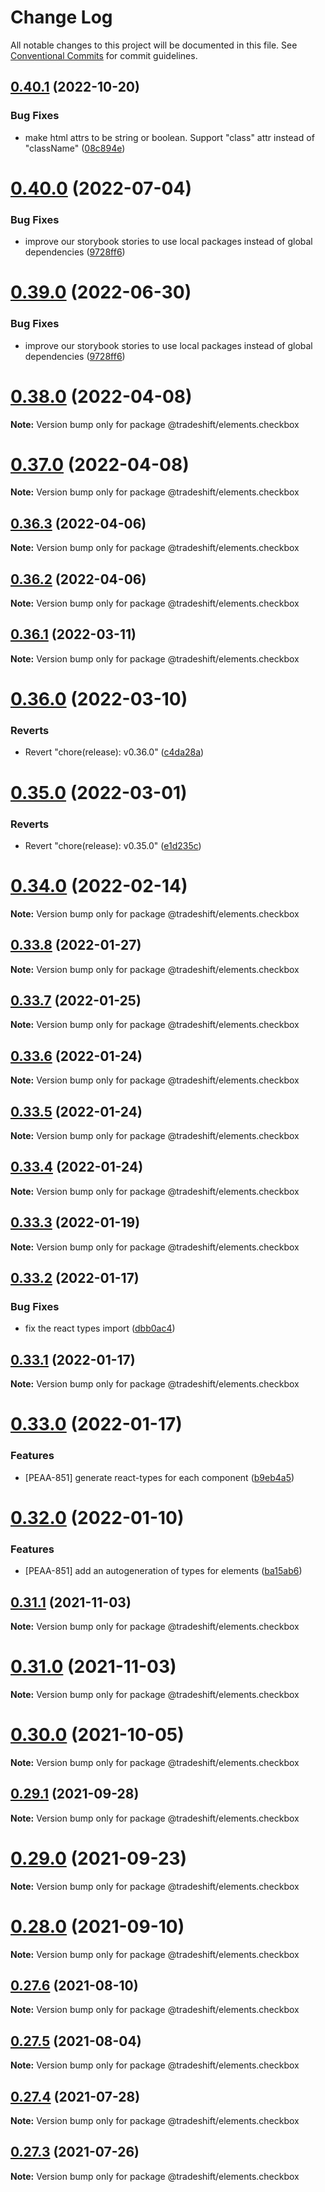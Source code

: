 # Change Log

All notable changes to this project will be documented in this file. See [Conventional Commits](https://conventionalcommits.org) for commit guidelines.

## [0.40.1](https://github.com/Tradeshift/elements/compare/v0.40.0...v0.40.1) (2022-10-20)

### Bug Fixes

- make html attrs to be string or boolean. Support "class" attr instead of "className" ([08c894e](https://github.com/Tradeshift/elements/commit/08c894e282a031e7d20ad6fcb2496dbbf3ff7056))

# [0.40.0](https://github.com/Tradeshift/elements/compare/v0.38.0...v0.40.0) (2022-07-04)

### Bug Fixes

- improve our storybook stories to use local packages instead of global dependencies ([9728ff6](https://github.com/Tradeshift/elements/commit/9728ff6b9bc77d501e42f36ea964fd7f60d5c580))

# [0.39.0](https://github.com/Tradeshift/elements/compare/v0.38.0...v0.39.0) (2022-06-30)

### Bug Fixes

- improve our storybook stories to use local packages instead of global dependencies ([9728ff6](https://github.com/Tradeshift/elements/commit/9728ff6b9bc77d501e42f36ea964fd7f60d5c580))

# [0.38.0](https://github.com/Tradeshift/elements/compare/v0.36.3...v0.38.0) (2022-04-08)

**Note:** Version bump only for package @tradeshift/elements.checkbox

# [0.37.0](https://github.com/Tradeshift/elements/compare/v0.36.3...v0.37.0) (2022-04-08)

**Note:** Version bump only for package @tradeshift/elements.checkbox

## [0.36.3](https://github.com/Tradeshift/elements/compare/v0.36.1...v0.36.3) (2022-04-06)

**Note:** Version bump only for package @tradeshift/elements.checkbox

## [0.36.2](https://github.com/Tradeshift/elements/compare/v0.36.1...v0.36.2) (2022-04-06)

**Note:** Version bump only for package @tradeshift/elements.checkbox

## [0.36.1](https://github.com/Tradeshift/elements/compare/v0.36.0...v0.36.1) (2022-03-11)

**Note:** Version bump only for package @tradeshift/elements.checkbox

# [0.36.0](https://github.com/Tradeshift/elements/compare/v0.35.0...v0.36.0) (2022-03-10)

### Reverts

- Revert "chore(release): v0.36.0" ([c4da28a](https://github.com/Tradeshift/elements/commit/c4da28aaeda820de7f0754d6259953163514e110))

# [0.35.0](https://github.com/Tradeshift/elements/compare/v0.34.0...v0.35.0) (2022-03-01)

### Reverts

- Revert "chore(release): v0.35.0" ([e1d235c](https://github.com/Tradeshift/elements/commit/e1d235cf73f262b34a5e7ddeb09e6f06619d2c41))

# [0.34.0](https://github.com/Tradeshift/elements/compare/v0.33.8...v0.34.0) (2022-02-14)

**Note:** Version bump only for package @tradeshift/elements.checkbox

## [0.33.8](https://github.com/Tradeshift/elements/compare/v0.33.7...v0.33.8) (2022-01-27)

**Note:** Version bump only for package @tradeshift/elements.checkbox

## [0.33.7](https://github.com/Tradeshift/elements/compare/v0.33.6...v0.33.7) (2022-01-25)

**Note:** Version bump only for package @tradeshift/elements.checkbox

## [0.33.6](https://github.com/Tradeshift/elements/compare/v0.33.5...v0.33.6) (2022-01-24)

**Note:** Version bump only for package @tradeshift/elements.checkbox

## [0.33.5](https://github.com/Tradeshift/elements/compare/v0.33.3...v0.33.5) (2022-01-24)

**Note:** Version bump only for package @tradeshift/elements.checkbox

## [0.33.4](https://github.com/Tradeshift/elements/compare/v0.33.3...v0.33.4) (2022-01-24)

**Note:** Version bump only for package @tradeshift/elements.checkbox

## [0.33.3](https://github.com/Tradeshift/elements/compare/v0.33.2...v0.33.3) (2022-01-19)

**Note:** Version bump only for package @tradeshift/elements.checkbox

## [0.33.2](https://github.com/Tradeshift/elements/compare/v0.33.1...v0.33.2) (2022-01-17)

### Bug Fixes

- fix the react types import ([dbb0ac4](https://github.com/Tradeshift/elements/commit/dbb0ac43f232e91d34781dfac54329307d23fbe5))

## [0.33.1](https://github.com/Tradeshift/elements/compare/v0.33.0...v0.33.1) (2022-01-17)

**Note:** Version bump only for package @tradeshift/elements.checkbox

# [0.33.0](https://github.com/Tradeshift/elements/compare/v0.32.0...v0.33.0) (2022-01-17)

### Features

- [PEAA-851] generate react-types for each component ([b9eb4a5](https://github.com/Tradeshift/elements/commit/b9eb4a5d70442c091350ff899174f54d1f711aad))

# [0.32.0](https://github.com/Tradeshift/elements/compare/v0.31.1...v0.32.0) (2022-01-10)

### Features

- [PEAA-851] add an autogeneration of types for elements ([ba15ab6](https://github.com/Tradeshift/elements/commit/ba15ab68bafd40d9210886a5b527180c113c3712))

## [0.31.1](https://github.com/Tradeshift/elements/compare/v0.31.0...v0.31.1) (2021-11-03)

**Note:** Version bump only for package @tradeshift/elements.checkbox

# [0.31.0](https://github.com/Tradeshift/elements/compare/v0.30.0...v0.31.0) (2021-11-03)

**Note:** Version bump only for package @tradeshift/elements.checkbox

# [0.30.0](https://github.com/Tradeshift/elements/compare/v0.29.1...v0.30.0) (2021-10-05)

**Note:** Version bump only for package @tradeshift/elements.checkbox

## [0.29.1](https://github.com/Tradeshift/elements/compare/v0.29.0...v0.29.1) (2021-09-28)

**Note:** Version bump only for package @tradeshift/elements.checkbox

# [0.29.0](https://github.com/Tradeshift/elements/compare/v0.28.0...v0.29.0) (2021-09-23)

**Note:** Version bump only for package @tradeshift/elements.checkbox

# [0.28.0](https://github.com/Tradeshift/elements/compare/v0.27.6...v0.28.0) (2021-09-10)

**Note:** Version bump only for package @tradeshift/elements.checkbox

## [0.27.6](https://github.com/Tradeshift/elements/compare/v0.27.5...v0.27.6) (2021-08-10)

**Note:** Version bump only for package @tradeshift/elements.checkbox

## [0.27.5](https://github.com/Tradeshift/elements/compare/v0.27.4...v0.27.5) (2021-08-04)

**Note:** Version bump only for package @tradeshift/elements.checkbox

## [0.27.4](https://github.com/Tradeshift/elements/compare/v0.27.2...v0.27.4) (2021-07-28)

**Note:** Version bump only for package @tradeshift/elements.checkbox

## [0.27.3](https://github.com/Tradeshift/elements/compare/v0.27.2...v0.27.3) (2021-07-26)

**Note:** Version bump only for package @tradeshift/elements.checkbox
